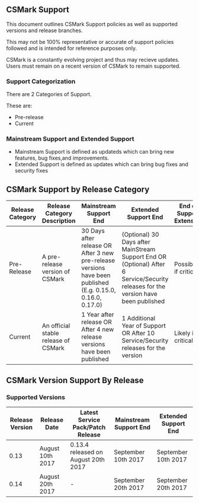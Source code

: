 ## CSMark Support
This document outlines CSMark Support policies as well as supported versions and release branches.

This may not be 100% representative or accurate of support policies followed and is intended for reference purposes only.

CSMark is a constantly evolving project and thus may recieve updates. Users must remain on a recent version of CSMark to remain supported. 

### Support Categorization
There are 2 Categories of Support.

These are:
* Pre-release
* Current

### Mainstream Support and Extended Support
* Mainstream Support is defined as updateds which can bring new features, bug fixes,and improvements.
* Extended Support is defined as updates which can bring bug fixes and security fixes

## CSMark Support by Release Category

| Release Category  | Release Category Description | Mainstream Support End     | Extended Support End | End of Support Extension|
|-------------------|------------------------------|--------------------------------|------------------------------|----------------|
| Pre-Release | A pre-release version of CSMark | 30 Days after release OR After 3 new pre-release versions have been published (E.g. 0.15.0, 0.16.0, 0.17.0) | (Optional) 30 Days after MainStream Support End OR (Optional) After 6 Service/Security releases for the version have been published | Possible if critical |
| Current | An official stable release of CSMark| 1 Year after release OR After 4 new release versions have been published | 1 Additional Year of Support OR After 10 Service/Security releases for the version | Likely if critical|

## CSMark Version Support By Release

### Supported Versions

| Release Version  |  Release Date | Latest Service Pack/Patch Release | Mainstream Support End | Extended Support End |
|-------------------|---------------|-------------------------|-------------------------|----------------|
| 0.13 | August 10th 2017 | 0.13.4 released on August 20th 2017 | September 10th 2017 | September 10th 2017 |
| 0.14 | August 20th 2017 | - | September 20th 2017 | September 20th 2017 |
